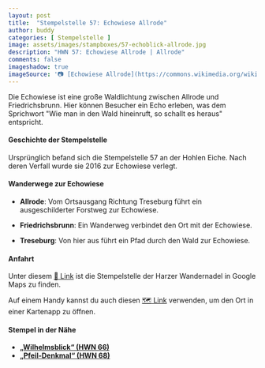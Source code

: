 ```yaml
---
layout: post
title:  "Stempelstelle 57: Echowiese Allrode"
author: buddy
categories: [ Stempelstelle ]
image: assets/images/stampboxes/57-echoblick-allrode.jpg
description: "HWN 57: Echowiese Allrode | Allrode"
comments: false
imageshadow: true
imageSource: '📷 [Echowiese Allrode](https://commons.wikimedia.org/wiki/File:Echowiese_Allrode.JPG) von <a href="//commons.wikimedia.org/wiki/User:B.Thomas95" title="User:B.Thomas95">Thomas Binder</a> unter Lizenz [CC BY-SA 4.0](https://creativecommons.org/licenses/by-sa/4.0)'
---
```


Die Echowiese ist eine große Waldlichtung zwischen Allrode und Friedrichsbrunn. Hier können Besucher ein Echo erleben, was dem Sprichwort "Wie man in den Wald hineinruft, so schallt es heraus" entspricht.

#### Geschichte der Stempelstelle

Ursprünglich befand sich die Stempelstelle 57 an der Hohlen Eiche. Nach deren Verfall wurde sie 2016 zur Echowiese verlegt.

#### Wanderwege zur Echowiese

- **Allrode**: Vom Ortsausgang Richtung Treseburg führt ein ausgeschilderter Forstweg zur Echowiese.

- **Friedrichsbrunn**: Ein Wanderweg verbindet den Ort mit der Echowiese.

- **Treseburg**: Von hier aus führt ein Pfad durch den Wald zur Echowiese.

#### Anfahrt

Unter diesem [📍 Link](https://www.google.com/maps/dir/?api=1&origin=&destination=51.690278%2C%2010.989167) ist die Stempelstelle der Harzer Wandernadel in Google Maps zu finden.

<div class="android-only">
  Auf einem Handy kannst du auch diesen 
  <a href="geo:51.690278,10.989167">🗺️ Link</a> 
  verwenden, um den Ort in einer Kartenapp zu öffnen.
  <p></p>
</div>

#### Stempel in der Nähe

- [**„Wilhelmsblick“ (HWN 66)**](/stempelstelle-066-wilhelmsblick-aussichtspunkt)
- [**„Pfeil-Denkmal“ (HWN 68)**](/stempelstelle-068-pfeil-denkmal)
